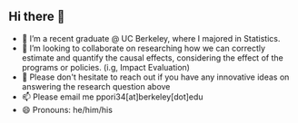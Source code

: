 ## Hi there 👋

- 🔭 I’m a recent graduate @ UC Berkeley, where I majored in Statistics.
- 👯 I’m looking to collaborate on researching how we can correctly estimate and quantify the causal effects, considering the effect of the programs or policies. (i.g, Impact Evaluation)
- 💬 Please don't hesitate to reach out if you have any innovative ideas on answering the research question above
- 📫 Please email me ppori34[at]berkeley[dot]edu
- 😄 Pronouns: he/him/his
